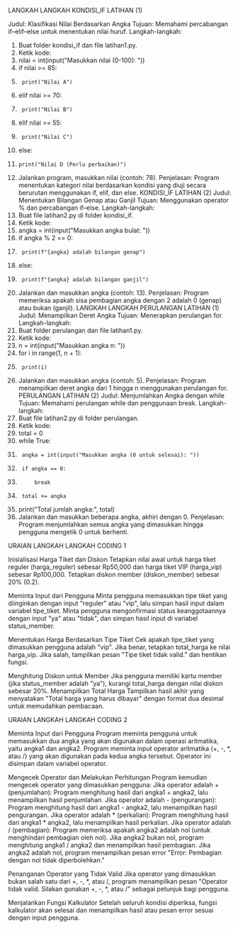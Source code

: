 LANGKAH LANGKAH KONDISI_IF LATIHAN (1)

Judul: Klasifikasi Nilai Berdasarkan Angka
Tujuan: Memahami percabangan if–elif–else untuk menentukan nilai huruf.
Langkah-langkah:
1.	Buat folder kondisi_if dan file latihan1.py.
2.	Ketik kode:
3.	nilai = int(input("Masukkan nilai (0-100): "))
4.	if nilai >= 85:
5.	    print("Nilai A")
6.	elif nilai >= 70:
7.	    print("Nilai B")
8.	elif nilai >= 55:
9.	    print("Nilai C")
10.	else:
11.	    print("Nilai D (Perlu perbaikan)")
12.	Jalankan program, masukkan nilai (contoh: 78).
Penjelasan: Program menentukan kategori nilai berdasarkan kondisi yang diuji secara berurutan menggunakan if, elif, dan else.
KONDISI_IF LATIHAN (2)
Judul: Menentukan Bilangan Genap atau Ganjil
Tujuan: Menggunakan operator % dan percabangan if–else.
Langkah-langkah:
1.	Buat file latihan2.py di folder kondisi_if.
2.	Ketik kode:
3.	angka = int(input("Masukkan angka bulat: "))
4.	if angka % 2 == 0:
5.	    print(f"{angka} adalah bilangan genap")
6.	else:
7.	    print(f"{angka} adalah bilangan ganjil")
8.	Jalankan dan masukkan angka (contoh: 13).
Penjelasan: Program memeriksa apakah sisa pembagian angka dengan 2 adalah 0 (genap) atau bukan (ganjil).
LANGKAH LANGKAH PERULANGAN LATIHAN (1)
Judul: Menampilkan Deret Angka
Tujuan: Menerapkan perulangan for.
Langkah-langkah:
1.	Buat folder perulangan dan file latihan1.py.
2.	Ketik kode:
3.	n = int(input("Masukkan angka n: "))
4.	for i in range(1, n + 1):
5.	    print(i)
6.	Jalankan dan masukkan angka (contoh: 5).
Penjelasan: Program menampilkan deret angka dari 1 hingga n menggunakan perulangan for.
 PERULANGAN LATIHAN (2)
Judul: Menjumlahkan Angka dengan while
Tujuan: Memahami perulangan while dan penggunaan break.
Langkah-langkah:
1.	Buat file latihan2.py di folder perulangan.
2.	Ketik kode:
3.	total = 0
4.	while True:
5.	    angka = int(input("Masukkan angka (0 untuk selesai): "))
6.	    if angka == 0:
7.	        break
8.	    total += angka
9.	print("Total jumlah angka:", total)
10.	Jalankan dan masukkan beberapa angka, akhiri dengan 0.
Penjelasan: Program menjumlahkan semua angka yang dimasukkan hingga pengguna mengetik 0 untuk berhenti.



URAIAN LANGKAH LANGKAH CODING 1

Inisialisasi Harga Tiket dan Diskon Tetapkan nilai awal untuk harga tiket reguler (harga_reguler) sebesar Rp50,000 dan harga tiket VIP (harga_vip) sebesar Rp100,000. Tetapkan diskon member (diskon_member) sebesar 20% (0.2).

Meminta Input dari Pengguna Minta pengguna memasukkan tipe tiket yang diinginkan dengan input "reguler" atau "vip", lalu simpan hasil input dalam variabel tipe_tiket. Minta pengguna mengonfirmasi status keanggotaannya dengan input "ya" atau "tidak", dan simpan hasil input di variabel status_member.

Menentukan Harga Berdasarkan Tipe Tiket Cek apakah tipe_tiket yang dimasukkan pengguna adalah "vip". Jika benar, tetapkan total_harga ke nilai harga_vip. Jika salah, tampilkan pesan "Tipe tiket tidak valid." dan hentikan fungsi.

Menghitung Diskon untuk Member Jika pengguna memiliki kartu member (jika status_member adalah "ya"), kurangi total_harga dengan nilai diskon sebesar 20%. Menampilkan Total Harga Tampilkan hasil akhir yang menyatakan "Total harga yang harus dibayar" dengan format dua desimal untuk memudahkan pembacaan.

URAIAN LANGKAH LANGKAH CODING 2

Meminta Input dari Pengguna Program meminta pengguna untuk memasukkan dua angka yang akan digunakan dalam operasi aritmatika, yaitu angka1 dan angka2. Program meminta input operator aritmatika (+, -, *, atau /) yang akan digunakan pada kedua angka tersebut. Operator ini disimpan dalam variabel operator.

Mengecek Operator dan Melakukan Perhitungan Program kemudian mengecek operator yang dimasukkan pengguna: Jika operator adalah + (penjumlahan): Program menghitung hasil dari angka1 + angka2, lalu menampilkan hasil penjumlahan. Jika operator adalah - (pengurangan): Program menghitung hasil dari angka1 - angka2, lalu menampilkan hasil pengurangan. Jika operator adalah * (perkalian): Program menghitung hasil dari angka1 * angka2, lalu menampilkan hasil perkalian. Jika operator adalah / (pembagian): Program memeriksa apakah angka2 adalah nol (untuk menghindari pembagian oleh nol). Jika angka2 bukan nol, program menghitung angka1 / angka2 dan menampilkan hasil pembagian. Jika angka2 adalah nol, program menampilkan pesan error "Error: Pembagian dengan nol tidak diperbolehkan."

Penanganan Operator yang Tidak Valid Jika operator yang dimasukkan bukan salah satu dari +, -, *, atau /, program menampilkan pesan "Operator tidak valid. Silakan gunakan +, -, *, atau /" sebagai petunjuk bagi pengguna.

Menjalankan Fungsi Kalkulator Setelah seluruh kondisi diperiksa, fungsi kalkulator akan selesai dan menampilkan hasil atau pesan error sesuai dengan input pengguna.
